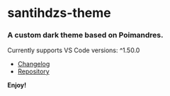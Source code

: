 # santihdzs-theme

### A custom dark theme based on Poimandres.
Currently supports VS Code versions: ^1.50.0

* [Changelog](CHANGELOG.md)
* [Repository](https://github.com/santihdzs/santihdzs-theme.git)

**Enjoy!**
